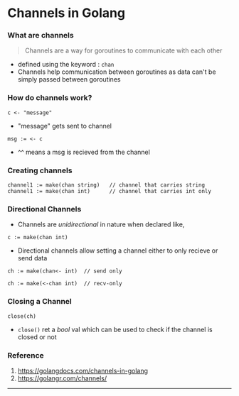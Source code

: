 # Channels in Golang

### What are channels

> Channels are a way for goroutines to communicate with each other

- defined using the keyword : `chan`
- Channels help communication between goroutines as data can't be simply passed between goroutines

### How do channels work?

```golang
c <- "message"
```

- "message" gets sent to channel

```golang
msg := <- c
```

- ^^ means a msg is recieved from the channel


### Creating channels

```golang
channel1 := make(chan string)	// channel that carries string
channel1 := make(chan int)		// channel that carries int only
```

### Directional Channels

- Channels are _unidirectional_ in nature when declared like, 

```golang
c := make(chan int)
```

- Directional channels allow setting a channel either to only recieve or send data

```golang
ch := make(chan<- int)	// send only

ch := make(<-chan int)	// recv-only
```

### Closing a Channel

```golang
close(ch)
```

- `close()` ret a _bool_ val which can be used to check if the channel is closed or not

### Reference

1. https://golangdocs.com/channels-in-golang
2. https://golangr.com/channels/

---